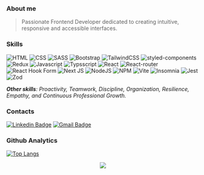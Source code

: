 <h3>About me</h3>

>Passionate Frontend Developer dedicated to creating intuitive, responsive and accessible interfaces.


 
### Skills 

![HTML](https://img.shields.io/badge/HTML5-E34F26?style=for-the-badge&logo=html5&logoColor=white)
![CSS](https://img.shields.io/badge/CSS3-1572B6?style=for-the-badge&logo=css3&logoColor=white)
![SASS](https://img.shields.io/badge/Sass-CC6699?style=for-the-badge&logo=sass&logoColor=white)
![Bootstrap](https://img.shields.io/badge/Bootstrap-563D7C?style=for-the-badge&logo=bootstrap&logoColor=white)
![TailwindCSS](https://img.shields.io/badge/Tailwind_CSS-38B2AC?style=for-the-badge&logo=tailwind-css&logoColor=white)
![styled-components](https://img.shields.io/badge/styled--components-DB7093?style=for-the-badge&logo=styled-components&logoColor=white)
![Redux](https://img.shields.io/badge/Redux-593D88?style=for-the-badge&logo=redux&logoColor=white)
![Javascript](https://img.shields.io/badge/JavaScript-323330?style=for-the-badge&logo=javascript&logoColor=F7DF1E)
![Typsscript](https://img.shields.io/badge/TypeScript-007ACC?style=for-the-badge&logo=typescript&logoColor=white)
![React](https://img.shields.io/badge/React-61DAFB?logo=react&logoColor=black&style=for-the-badge)
![React-router](https://img.shields.io/badge/React_Router-CA4245?style=for-the-badge&logo=react-router&logoColor=white)
![React Hook Form](https://img.shields.io/badge/React%20Hook%20Form-%23EC5990.svg?style=for-the-badge&logo=reacthookform&logoColor=white)
![Next JS](https://img.shields.io/badge/Next-black?style=for-the-badge&logo=next.js&logoColor=white)
![NodeJS](https://img.shields.io/badge/node.js-6DA55F?style=for-the-badge&logo=node.js&logoColor=white)
![NPM](https://img.shields.io/badge/NPM-%23CB3837.svg?style=for-the-badge&logo=npm&logoColor=white)
![Vite](https://img.shields.io/badge/vite-%23646CFF.svg?style=for-the-badge&logo=vite&logoColor=white)
![Insomnia](https://img.shields.io/badge/Insomnia-black?style=for-the-badge&logo=insomnia&logoColor=5849BE)
![Jest](https://img.shields.io/badge/-jest-%23C21325?style=for-the-badge&logo=jest&logoColor=white)
![Zod](https://img.shields.io/badge/Zod-1A237E?style=for-the-badge&logo=typescript&logoColor=white)
  
 _***Other skills***: Proactivity, Teamwork, Discipline, Organization, Resilience, Empathy, and Continuous Professional Growth._
 
 

<div>
<h3>Contacts</h3>
<a href="https://www.linkedin.com/in/felipe-enzou/" rel="nofollow"><img src="https://img.shields.io/badge/linkedin-%230077B5.svg?style=for-the-badge&logo=linkedin&logoColor=white" alt="Linkedin Badge" data-canonical-src="https://img.shields.io/badge/-Linkedin-blue?style=flat-square&amp;logo=Linkedin&amp;logoColor=white&amp;link=https://www.linkedin.com/in/rodrigo-goncalves-santana/" style="max-width: 100%;"></a>
    
<a href="mailto:felipe.enzou@gmail.com">
<img src="https://img.shields.io/badge/Gmail-D14836?style=for-the-badge&logo=gmail&logoColor=white" alt="Gmail Badge" data-canonical-src="https://img.shields.io/badge/-felipe.enzou@gmail.com-c14438?style=flat-square&amp;logo=Gmail&amp;logoColor=white&amp;link=mailto:felipe.enzou@gmail.com" style="max-width: 100%;"></a>
</div>
  

<h3>Github Analytics</h3>

[![Top Langs](https://github-readme-stats.vercel.app/api/top-langs/?username=ShintakuEnzou&layout=donut&theme=transparent)](https://github.com/anuraghazra/github-readme-stats)

 
<p align="center">
  <a href="https://github.com/wervlad">
    <img src="https://komarev.com/ghpvc/?username=ShintakuEnzou&color=blue&style=flat)" />
  </a>
</p>
